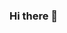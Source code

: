 ### Hi there 👋

<!--
**cangjie-cahr/cangjie-cahr** is a ✨ _special_ ✨ repository because its `README.md` (this file) appears on your GitHub profile.

Here are some ideas to get you started:

🔭 I study in Chengdu University of technology
- 🌱 I’m currently learning ...
- 👯 I’m looking to collaborate on ...
- 🤔 I’m looking for help with ...
- 💬 Ask me about ...
- 📫 How to reach me: ...
- 😄 Pronouns: ...
- ⚡ Fun fact: ...
-->
